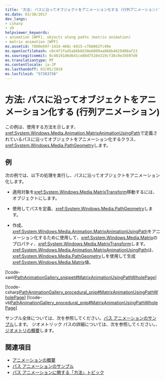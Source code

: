```yaml
---
title: '方法: パスに沿ってオブジェクトをアニメーション化する (行列アニメーション)'
ms.date: 03/30/2017
dev_langs:
- csharp
- vb
helpviewer_keywords:
- animation [WPF], objects along paths (matrix animation)
- matrix animation [WPF]
ms.assetid: 7000e697-1414-468c-b915-cf66062fc49e
ms.openlocfilehash: c0c4f1fad5ab6b8d30e6809aa866b4629d08af23
ms.sourcegitcommit: 0c48191d6d641ce88d7510e319cf38c0e35697d0
ms.translationtype: MT
ms.contentlocale: ja-JP
ms.lasthandoff: 03/05/2019
ms.locfileid: "57363736"
---
```

# <a name="how-to-animate-an-object-along-a-path-matrix-animation"></a>方法: パスに沿ってオブジェクトをアニメーション化する (行列アニメーション)
この例は、使用する方法を示します、<xref:System.Windows.Media.Animation.MatrixAnimationUsingPath>で定義されているパスに沿ってオブジェクトをアニメーション化するクラス、<xref:System.Windows.Media.PathGeometry>します。  
  
## <a name="example"></a>例  
 次の例では、以下の処理を実行し、パスに沿ってオブジェクトをアニメーション化します。  
  
-   適用対象を<xref:System.Windows.Media.MatrixTransform>移動するには、オブジェクトにします。  
  
-   使用してパスを定義、<xref:System.Windows.Media.PathGeometry>します。  
  
-   作成、<xref:System.Windows.Media.Animation.MatrixAnimationUsingPath>をアニメーション化するために使用して、<xref:System.Windows.Media.Matrix>のプロパティ、<xref:System.Windows.Media.MatrixTransform>します。 <xref:System.Windows.Media.Animation.MatrixAnimationUsingPath>は、<xref:System.Windows.Media.PathGeometry>しを使用して生成<xref:System.Windows.Media.Matrix>値。  
  
 [!code-xaml[PathAnimationGallery_snippet#MatrixAnimationUsingPathWholePage](~/samples/snippets/csharp/VS_Snippets_Wpf/PathAnimationGallery_snippet/CS/matrixanimationusingpathexample.xaml#matrixanimationusingpathwholepage)]  
  
 [!code-csharp[PathAnimationGallery_procedural_snip#MatrixAnimationUsingPathWholePage](~/samples/snippets/csharp/VS_Snippets_Wpf/PathAnimationGallery_procedural_snip/CSharp/MatrixAnimationUsingPathExample.cs#matrixanimationusingpathwholepage)]
 [!code-vb[PathAnimationGallery_procedural_snip#MatrixAnimationUsingPathWholePage](~/samples/snippets/visualbasic/VS_Snippets_Wpf/PathAnimationGallery_procedural_snip/VisualBasic/MatrixAnimationUsingPathExample.vb#matrixanimationusingpathwholepage)]  
  
 サンプル全体については、次を参照してください。[パス アニメーションのサンプル](https://go.microsoft.com/fwlink/?LinkID=160028)します。 ジオメトリック パスの詳細については、次を参照してください。、[ジオメトリの概要](geometry-overview.md)します。  
  
## <a name="see-also"></a>関連項目
- [アニメーションの概要](animation-overview.md)
- [パス アニメーションのサンプル](https://go.microsoft.com/fwlink/?LinkID=160028)
- [パス アニメーションに関する「方法」トピック](path-animation-how-to-topics.md)
